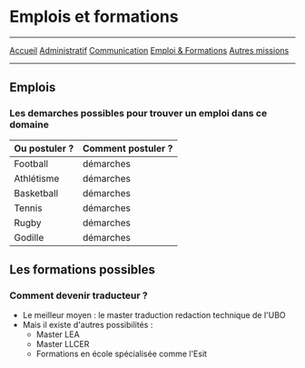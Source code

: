 # Emplois et formations

***
[Accueil](https://github.com/Aime3329/Aime/blob/main/index.md) [Administratif](https://github.com/Aime3329/Aime/blob/main/administratif.md) [Communication](https://github.com/Aime3329/Aime/blob/main/Communication.md) [Emploi & Formations](https://github.com/Aime3329/Aime/blob/main/Emploi%20et%20formation.md) [Autres missions](https://github.com/Aime3329/Aime/blob/main/autres.md)
***

## Emplois

### Les demarches possibles pour trouver un emploi dans ce domaine

Ou postuler ? |Comment postuler ?
-------------| ----------------
Football     |  démarches
Athlétisme   | démarches
Basketball   | démarches
Tennis       | démarches
Rugby        | démarches
Godille      | démarches


## Les formations possibles

### Comment devenir traducteur ?

* Le meilleur moyen : le master traduction redaction technique de l'UBO
* Mais il existe d'autres possibilités :
     * Master LEA
     * Master LLCER
     * Formations en école spécialisée comme l'Esit

